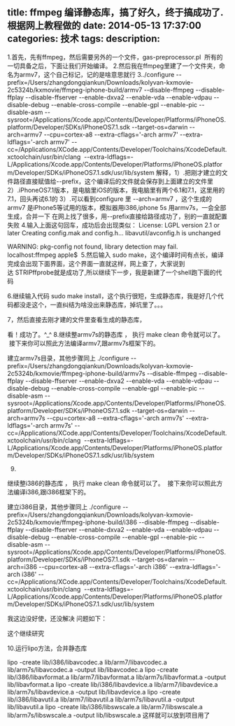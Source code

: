 title: ffmpeg 编译静态库，搞了好久，终于搞成功了.根据网上教程做的
date: 2014-05-13 17:37:00
categories: 技术
tags: 
description:
---
1.首先，先有ffmpeg，然后需要另外的一个文件，gas-preprocessor.pl  所有的一切具备之后，下面让我们开始编译。
2.然后我在ffmpeg里建了一个文件夹，命名为armv7，这个自己标记，记的是啥意思就行
3../configure --prefix=/Users/zhangdongqiankun/Downloads/kolyvan-kxmovie-2c5324b/kxmovie/ffmpeg-iphone-build/armv7 --disable-ffmpeg --disable-ffplay --disable-ffserver --enable-dxva2 --enable-vda --enable-vdpau --disable-debug --enable-cross-compile --enable-gpl --enable-pic --disable-asm --sysroot=/Applications/Xcode.app/Contents/Developer/Platforms/iPhoneOS.platform/Developer/SDKs/iPhoneOS7.1.sdk --target-os=darwin --arch=armv7 --cpu=cortex-a8 --extra-cflags='-arch armv7' --extra-ldflags='-arch armv7' --cc=/Applications/XCode.app/Contents/Developer/Toolchains/XcodeDefault.xctoolchain/usr/bin/clang  --extra-ldflags=-L/Applications/Xcode.app/Contents/Developer/Platforms/iPhoneOS.platform/Developer/SDKs/iPhoneOS7.1.sdk/usr/lib/system
解释，1）.把刚才建立的文件路径直接赋值给--prefix，这个编译后的文件就会保存到上面建立的文件里
2）.iPhoneOS7.1版本，是电脑里iOS的版本，我电脑里有两个6.1和7.1，这里用的7.1，回头再试6.1的
3）.可以看到configure 里 --arch=armv7 ，这个生成的armv7 是iPhone5等试用的版本，模拟器用i386,iphone 5s 用armv7s，一会全部生成，合并一下
在网上找了很多，用--prefix直接给路径成功了，别的一直就配置失败
4.输入上面这句回车，成功后会出现类似：
License: LGPL version 2.1 or later
Creating config.mak and config.h...
libavutil/avconfig.h is unchanged


WARNING: pkg-config not found, library detection may fail.
localhost:ffmpeg apple$ 
5.然后输入 sudo make，这个编译时间有点长，编译完成会出现下面界面，这个界面一直就这样，网上查了，大家说到达 STRIPffprobe就是成功了,所以继续下一步，我是新建了一个shell跑下面的代码
![]()

6.继续输入代码 sudo make install，这个执行很短，生成静态库，我是好几个代码都没走这个，一直纠结为啥没出来静态库，掉坑里了。。。
![]()

7，然后直接去刚才建的文件里查看生成的静态库，
![]()

看！成功了。^_^
8.继续整armv7s的静态库 ，
执行
 make clean 命令就可以了。  接下来你可以照此方法编译armv7,跟armv7s框架下的。

建立armv7s目录，其他步骤同上
./configure --prefix=/Users/zhangdongqiankun/Downloads/kolyvan-kxmovie-2c5324b/kxmovie/ffmpeg-iphone-build/armv7s --disable-ffmpeg --disable-ffplay --disable-ffserver --enable-dxva2 --enable-vda --enable-vdpau --disable-debug --enable-cross-compile --enable-gpl --enable-pic --disable-asm --sysroot=/Applications/Xcode.app/Contents/Developer/Platforms/iPhoneOS.platform/Developer/SDKs/iPhoneOS7.1.sdk --target-os=darwin --arch=armv7s
 --cpu=cortex-a8 --extra-cflags='-arch armv7s' --extra-ldflags='-arch armv7s' --cc=/Applications/XCode.app/Contents/Developer/Toolchains/XcodeDefault.xctoolchain/usr/bin/clang  --extra-ldflags=-L/Applications/Xcode.app/Contents/Developer/Platforms/iPhoneOS.platform/Developer/SDKs/iPhoneOS7.1.sdk/usr/lib/system

9.
继续整i386的静态库 ，
执行 make clean 命令就可以了。  接下来你可以照此方法编译i386,跟i386框架下的。

建立i386目录，其他步骤同上
./configure --prefix=/Users/zhangdongqiankun/Downloads/kolyvan-kxmovie-2c5324b/kxmovie/ffmpeg-iphone-build/i386 --disable-ffmpeg --disable-ffplay --disable-ffserver --enable-dxva2 --enable-vda --enable-vdpau --disable-debug --enable-cross-compile --enable-gpl --enable-pic --disable-asm --sysroot=/Applications/Xcode.app/Contents/Developer/Platforms/iPhoneOS.platform/Developer/SDKs/iPhoneOS7.1.sdk --target-os=darwin --arch=i386 --cpu=cortex-a8 --extra-cflags='-arch i386' --extra-ldflags='-arch i386' --cc=/Applications/XCode.app/Contents/Developer/Toolchains/XcodeDefault.xctoolchain/usr/bin/clang  --extra-ldflags=-L/Applications/Xcode.app/Contents/Developer/Platforms/iPhoneOS.platform/Developer/SDKs/iPhoneOS7.1.sdk/usr/lib/system

我这边没好使，还没解决
问题如下：
![]()

这个继续研究


10.运行lipo方法，合并静态库

lipo -create lib/i386/libavcodec.a lib/arm7/libavcodec.a lib/arm7s/libavcodec.a -output lib/libavcodec.a
lipo -create lib/i386/libavformat.a lib/arm7/libavformat.a lib/arm7s/libavformat.a -output lib/libavformat.a
lipo -create lib/i386/libavdevice.a lib/arm7/libavdevice.a lib/arm7s/libavdevice.a -output lib/libavdevice.a
lipo -create lib/i386/libavutil.a lib/arm7/libavutil.a lib/arm7s/libavutil.a -output lib/libavutil.a
lipo -create lib/i386/libswscale.a lib/arm7/libswscale.a lib/arm7s/libswscale.a -output lib/libswscale.a
这样就可以放到项目用了


